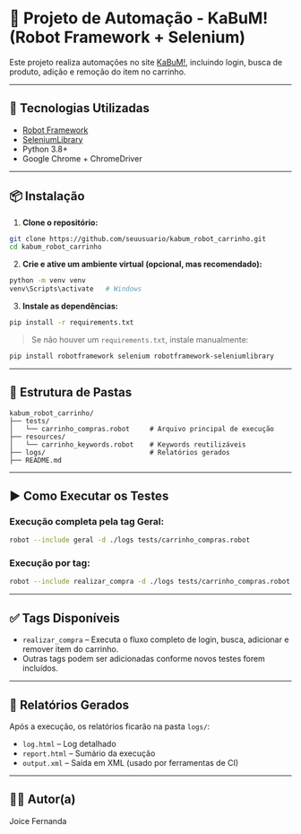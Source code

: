 # 🤖 Projeto de Automação - KaBuM! (Robot Framework + Selenium)

Este projeto realiza automações no site [KaBuM!](https://www.kabum.com.br), incluindo login, busca de produto, adição e remoção do item no carrinho.

---

## 🚀 Tecnologias Utilizadas

- [Robot Framework](https://robotframework.org/)
- [SeleniumLibrary](https://robotframework.org/SeleniumLibrary/)
- Python 3.8+
- Google Chrome + ChromeDriver

---

## 📦 Instalação

1. **Clone o repositório:**

```bash
git clone https://github.com/seuusuario/kabum_robot_carrinho.git
cd kabum_robot_carrinho
```

2. **Crie e ative um ambiente virtual (opcional, mas recomendado):**

```bash
python -m venv venv
venv\Scripts\activate   # Windows
```

3. **Instale as dependências:**

```bash
pip install -r requirements.txt
```

> Se não houver um `requirements.txt`, instale manualmente:

```bash
pip install robotframework selenium robotframework-seleniumlibrary
```

---

## 🧪 Estrutura de Pastas

```
kabum_robot_carrinho/
├── tests/
│   └── carrinho_compras.robot     # Arquivo principal de execução
├── resources/
│   └── carrinho_keywords.robot    # Keywords reutilizáveis
├── logs/                          # Relatórios gerados
├── README.md
```

---

## ▶️ Como Executar os Testes

### Execução completa pela tag Geral:

```bash
robot --include geral -d ./logs tests/carrinho_compras.robot
```

### Execução por tag:

```bash
robot --include realizar_compra -d ./logs tests/carrinho_compras.robot
```

---

## ✅ Tags Disponíveis

- `realizar_compra` – Executa o fluxo completo de login, busca, adicionar e remover item do carrinho.
- Outras tags podem ser adicionadas conforme novos testes forem incluídos.

---

## 📄 Relatórios Gerados

Após a execução, os relatórios ficarão na pasta `logs/`:

- `log.html` – Log detalhado
- `report.html` – Sumário da execução
- `output.xml` – Saída em XML (usado por ferramentas de CI)

---

## 🙋‍♀️ Autor(a)

Joice Fernanda 
